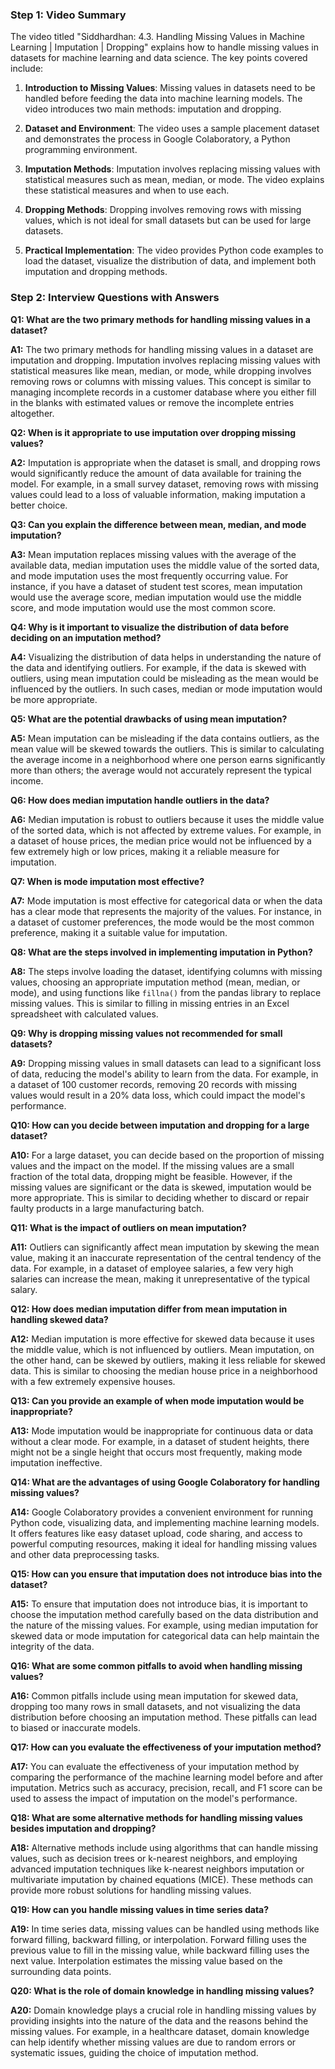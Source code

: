 ### Step 1: Video Summary

The video titled "Siddhardhan: 4.3. Handling Missing Values in Machine Learning | Imputation | Dropping" explains how to handle missing values in datasets for machine learning and data science. The key points covered include:

1. **Introduction to Missing Values**: Missing values in datasets need to be handled before feeding the data into machine learning models. The video introduces two main methods: imputation and dropping.

2. **Dataset and Environment**: The video uses a sample placement dataset and demonstrates the process in Google Colaboratory, a Python programming environment.

3. **Imputation Methods**: Imputation involves replacing missing values with statistical measures such as mean, median, or mode. The video explains these statistical measures and when to use each.

4. **Dropping Methods**: Dropping involves removing rows with missing values, which is not ideal for small datasets but can be used for large datasets.

5. **Practical Implementation**: The video provides Python code examples to load the dataset, visualize the distribution of data, and implement both imputation and dropping methods.

### Step 2: Interview Questions with Answers

**Q1: What are the two primary methods for handling missing values in a dataset?**

**A1:** The two primary methods for handling missing values in a dataset are imputation and dropping. Imputation involves replacing missing values with statistical measures like mean, median, or mode, while dropping involves removing rows or columns with missing values. This concept is similar to managing incomplete records in a customer database where you either fill in the blanks with estimated values or remove the incomplete entries altogether.

**Q2: When is it appropriate to use imputation over dropping missing values?**

**A2:** Imputation is appropriate when the dataset is small, and dropping rows would significantly reduce the amount of data available for training the model. For example, in a small survey dataset, removing rows with missing values could lead to a loss of valuable information, making imputation a better choice.

**Q3: Can you explain the difference between mean, median, and mode imputation?**

**A3:** Mean imputation replaces missing values with the average of the available data, median imputation uses the middle value of the sorted data, and mode imputation uses the most frequently occurring value. For instance, if you have a dataset of student test scores, mean imputation would use the average score, median imputation would use the middle score, and mode imputation would use the most common score.

**Q4: Why is it important to visualize the distribution of data before deciding on an imputation method?**

**A4:** Visualizing the distribution of data helps in understanding the nature of the data and identifying outliers. For example, if the data is skewed with outliers, using mean imputation could be misleading as the mean would be influenced by the outliers. In such cases, median or mode imputation would be more appropriate.

**Q5: What are the potential drawbacks of using mean imputation?**

**A5:** Mean imputation can be misleading if the data contains outliers, as the mean value will be skewed towards the outliers. This is similar to calculating the average income in a neighborhood where one person earns significantly more than others; the average would not accurately represent the typical income.

**Q6: How does median imputation handle outliers in the data?**

**A6:** Median imputation is robust to outliers because it uses the middle value of the sorted data, which is not affected by extreme values. For example, in a dataset of house prices, the median price would not be influenced by a few extremely high or low prices, making it a reliable measure for imputation.

**Q7: When is mode imputation most effective?**

**A7:** Mode imputation is most effective for categorical data or when the data has a clear mode that represents the majority of the values. For instance, in a dataset of customer preferences, the mode would be the most common preference, making it a suitable value for imputation.

**Q8: What are the steps involved in implementing imputation in Python?**

**A8:** The steps involve loading the dataset, identifying columns with missing values, choosing an appropriate imputation method (mean, median, or mode), and using functions like `fillna()` from the pandas library to replace missing values. This is similar to filling in missing entries in an Excel spreadsheet with calculated values.

**Q9: Why is dropping missing values not recommended for small datasets?**

**A9:** Dropping missing values in small datasets can lead to a significant loss of data, reducing the model's ability to learn from the data. For example, in a dataset of 100 customer records, removing 20 records with missing values would result in a 20% data loss, which could impact the model's performance.

**Q10: How can you decide between imputation and dropping for a large dataset?**

**A10:** For a large dataset, you can decide based on the proportion of missing values and the impact on the model. If the missing values are a small fraction of the total data, dropping might be feasible. However, if the missing values are significant or the data is skewed, imputation would be more appropriate. This is similar to deciding whether to discard or repair faulty products in a large manufacturing batch.

**Q11: What is the impact of outliers on mean imputation?**

**A11:** Outliers can significantly affect mean imputation by skewing the mean value, making it an inaccurate representation of the central tendency of the data. For example, in a dataset of employee salaries, a few very high salaries can increase the mean, making it unrepresentative of the typical salary.

**Q12: How does median imputation differ from mean imputation in handling skewed data?**

**A12:** Median imputation is more effective for skewed data because it uses the middle value, which is not influenced by outliers. Mean imputation, on the other hand, can be skewed by outliers, making it less reliable for skewed data. This is similar to choosing the median house price in a neighborhood with a few extremely expensive houses.

**Q13: Can you provide an example of when mode imputation would be inappropriate?**

**A13:** Mode imputation would be inappropriate for continuous data or data without a clear mode. For example, in a dataset of student heights, there might not be a single height that occurs most frequently, making mode imputation ineffective.

**Q14: What are the advantages of using Google Colaboratory for handling missing values?**

**A14:** Google Colaboratory provides a convenient environment for running Python code, visualizing data, and implementing machine learning models. It offers features like easy dataset upload, code sharing, and access to powerful computing resources, making it ideal for handling missing values and other data preprocessing tasks.

**Q15: How can you ensure that imputation does not introduce bias into the dataset?**

**A15:** To ensure that imputation does not introduce bias, it is important to choose the imputation method carefully based on the data distribution and the nature of the missing values. For example, using median imputation for skewed data or mode imputation for categorical data can help maintain the integrity of the data.

**Q16: What are some common pitfalls to avoid when handling missing values?**

**A16:** Common pitfalls include using mean imputation for skewed data, dropping too many rows in small datasets, and not visualizing the data distribution before choosing an imputation method. These pitfalls can lead to biased or inaccurate models.

**Q17: How can you evaluate the effectiveness of your imputation method?**

**A17:** You can evaluate the effectiveness of your imputation method by comparing the performance of the machine learning model before and after imputation. Metrics such as accuracy, precision, recall, and F1 score can be used to assess the impact of imputation on the model's performance.

**Q18: What are some alternative methods for handling missing values besides imputation and dropping?**

**A18:** Alternative methods include using algorithms that can handle missing values, such as decision trees or k-nearest neighbors, and employing advanced imputation techniques like k-nearest neighbors imputation or multivariate imputation by chained equations (MICE). These methods can provide more robust solutions for handling missing values.

**Q19: How can you handle missing values in time series data?**

**A19:** In time series data, missing values can be handled using methods like forward filling, backward filling, or interpolation. Forward filling uses the previous value to fill in the missing value, while backward filling uses the next value. Interpolation estimates the missing value based on the surrounding data points.

**Q20: What is the role of domain knowledge in handling missing values?**

**A20:** Domain knowledge plays a crucial role in handling missing values by providing insights into the nature of the data and the reasons behind the missing values. For example, in a healthcare dataset, domain knowledge can help identify whether missing values are due to random errors or systematic issues, guiding the choice of imputation method.
